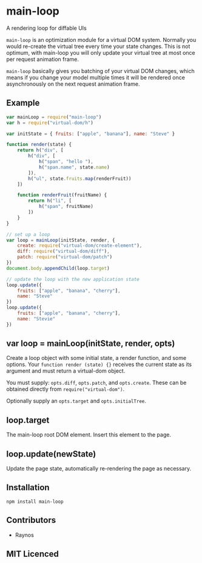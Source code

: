 # main-loop

<!--
    [![build status][1]][2]
    [![NPM version][3]][4]
    [![Coverage Status][5]][6]
    [![gemnasium Dependency Status][7]][8]
    [![Davis Dependency status][9]][10]
-->

<!-- [![browser support][11]][12] -->

A rendering loop for diffable UIs

`main-loop` is an optimization module for a virtual DOM system. Normally you would re-create the virtual tree every time your state changes. This is not optimum, with main-loop you will only update your virtual tree at most once per request animation frame.

`main-loop` basically gives you batching of your virtual DOM changes, which means if you change your model multiple times it will be rendered once asynchronously on the next request animation frame.

## Example

```js
var mainLoop = require("main-loop")
var h = require("virtual-dom/h")

var initState = { fruits: ["apple", "banana"], name: "Steve" }

function render(state) {
    return h("div", [
        h("div", [
            h("span", "hello "),
            h("span.name", state.name)
        ]),
        h("ul", state.fruits.map(renderFruit))
    ])

    function renderFruit(fruitName) {
        return h("li", [
            h("span", fruitName)
        ])
    }
}

// set up a loop
var loop = mainLoop(initState, render, {
    create: require("virtual-dom/create-element"),
    diff: require("virtual-dom/diff"),
    patch: require("virtual-dom/patch")
})
document.body.appendChild(loop.target)

// update the loop with the new application state
loop.update({
    fruits: ["apple", "banana", "cherry"],
    name: "Steve"
})
loop.update({
    fruits: ["apple", "banana", "cherry"],
    name: "Stevie"
})
```

## var loop = mainLoop(initState, render, opts)

Create a loop object with some initial state, a render function, and some
options. Your `function render (state) {}` receives the current state as its
argument and must return a virtual-dom object.

You must supply: `opts.diff`, `opts.patch`, and `opts.create`. These can be
obtained directly from `require("virtual-dom")`.

Optionally supply an `opts.target` and `opts.initialTree`.

## loop.target

The main-loop root DOM element. Insert this element to the page.

## loop.update(newState)

Update the page state, automatically re-rendering the page as necessary.

## Installation

`npm install main-loop`

## Contributors

 - Raynos

## MIT Licenced

  [1]: https://secure.travis-ci.org/Raynos/main-loop.png
  [2]: https://travis-ci.org/Raynos/main-loop
  [3]: https://badge.fury.io/js/main-loop.png
  [4]: https://badge.fury.io/js/main-loop
  [5]: https://coveralls.io/repos/Raynos/main-loop/badge.png
  [6]: https://coveralls.io/r/Raynos/main-loop
  [7]: https://gemnasium.com/Raynos/main-loop.png
  [8]: https://gemnasium.com/Raynos/main-loop
  [9]: https://david-dm.org/Raynos/main-loop.png
  [10]: https://david-dm.org/Raynos/main-loop
  [11]: https://ci.testling.com/Raynos/main-loop.png
  [12]: https://ci.testling.com/Raynos/main-loop
